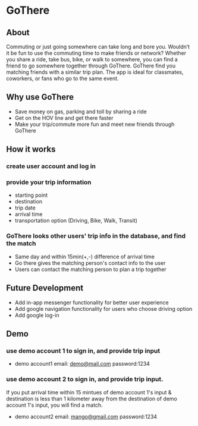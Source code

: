# GoThere

## About
Commuting or just going somewhere can take long and bore you. Wouldn’t it be fun to use the commuting time to make friends or network? Whether you share a ride, take bus, bike, or walk to somewhere, you can find a friend to go somewhere together through GoThere.
GoThere find you matching friends with a similar trip plan. The app is ideal for classmates, coworkers, or fans who go to the same event. 

## Why use GoThere
* Save money on gas, parking and toll by sharing a ride
* Get on the HOV line and get there faster
* Make your trip/commute more fun and meet new friends through GoThere

## How it works

### create user account and log in
### provide your trip information
* starting point
* destination
* trip date
* arrival time
* transportation option (Driving, Bike, Walk, Transit)
### GoThere looks other users' trip info in the database, and find the match
* Same day and within 15min(+,-) difference of arrival time
* Go there gives the matching person's contact info to the user
* Users can contact the matching person to plan a trip together

## Future Development
* Add in-app messenger functionality for better user experience
* Add google navigation functionality for users who choose driving option
* Add google log-in

## Demo

### use demo account 1 to sign in, and provide trip input
* demo account1
email: demo@mail.com
password:1234
### use demo account 2 to sign in, and provide trip input. 

If you put arrival time within 15 mintues of demo account 1's input & destination is less than 1 kilometer away from the destination of demo account 1's input, you will find a match.
* demo account2
email: mango@gmail.com
password:1234


